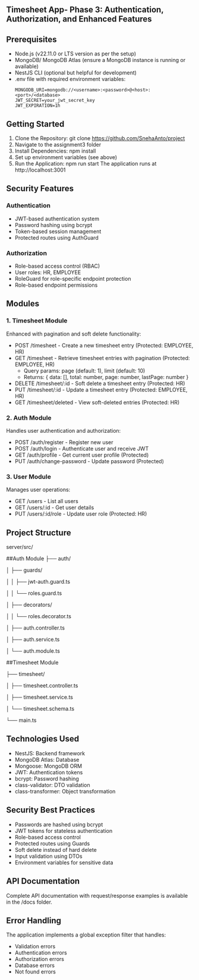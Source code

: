 ## Timesheet App- Phase 3: Authentication, Authorization, and Enhanced Features

## Prerequisites
- Node.js (v22.11.0 or LTS version as per the setup)
- MongoDB/ MongoDB Atlas (ensure a MongoDB instance is running or available)
- NestJS CLI (optional but helpful for development)
- .env file with required environment variables:
  ```
  MONGODB_URI=mongodb://<username>:<password>@<host>:<port>/<database>
  JWT_SECRET=your_jwt_secret_key
  JWT_EXPIRATION=1h
  ```

## Getting Started
1. Clone the Repository: git clone https://github.com/SnehaAnto/project
2. Navigate to the assignment3 folder
3. Install Dependencies: npm install
4. Set up environment variables (see above)
5. Run the Application: npm run start
The application runs at http://localhost:3001

## Security Features

### Authentication
- JWT-based authentication system
- Password hashing using bcrypt
- Token-based session management
- Protected routes using AuthGuard

### Authorization
- Role-based access control (RBAC)
- User roles: HR, EMPLOYEE
- RoleGuard for role-specific endpoint protection
- Role-based endpoint permissions

## Modules

### 1. Timesheet Module
Enhanced with pagination and soft delete functionality:

- POST /timesheet - Create a new timesheet entry (Protected: EMPLOYEE, HR)
- GET /timesheet - Retrieve timesheet entries with pagination (Protected: EMPLOYEE, HR)
  - Query params: page (default: 1), limit (default: 10)
  - Returns: { data: [], total: number, page: number, lastPage: number }
- DELETE /timesheet/:id - Soft delete a timesheet entry (Protected: HR)
- PUT /timesheet/:id - Update a timesheet entry (Protected: EMPLOYEE, HR)
- GET /timesheet/deleted - View soft-deleted entries (Protected: HR)

### 2. Auth Module
Handles user authentication and authorization:

- POST /auth/register - Register new user
- POST /auth/login - Authenticate user and receive JWT
- GET /auth/profile - Get current user profile (Protected)
- PUT /auth/change-password - Update password (Protected)

### 3. User Module
Manages user operations:

- GET /users - List all users
- GET /users/:id - Get user details 
- PUT /users/:id/role - Update user role (Protected: HR)

## Project Structure

server/src/

##Auth Module
├── auth/

│   ├── guards/

│   │   ├── jwt-auth.guard.ts

│   │   └── roles.guard.ts

│   ├── decorators/

│   │   └── roles.decorator.ts

│   ├── auth.controller.ts

│   ├── auth.service.ts

│   └── auth.module.ts


##Timesheet Module

├── timesheet/

│   ├── timesheet.controller.ts

│   ├── timesheet.service.ts

│   └── timesheet.schema.ts


└── main.ts

## Technologies Used
- NestJS: Backend framework
- MongoDB Atlas: Database
- Mongoose: MongoDB ORM
- JWT: Authentication tokens
- bcrypt: Password hashing
- class-validator: DTO validation
- class-transformer: Object transformation

## Security Best Practices
- Passwords are hashed using bcrypt
- JWT tokens for stateless authentication
- Role-based access control
- Protected routes using Guards
- Soft delete instead of hard delete
- Input validation using DTOs
- Environment variables for sensitive data

## API Documentation
Complete API documentation with request/response examples is available in the /docs folder.

## Error Handling
The application implements a global exception filter that handles:
- Validation errors
- Authentication errors
- Authorization errors
- Database errors
- Not found errors
